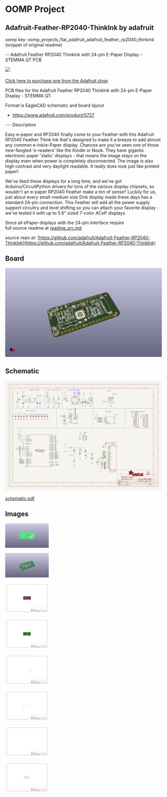# OOMP Project  
## Adafruit-Feather-RP2040-ThinkInk  by adafruit  
  
oomp key: oomp_projects_flat_adafruit_adafruit_feather_rp2040_thinkink  
(snippet of original readme)  
  
-- Adafruit Feather RP2040 ThinkInk with 24-pin E-Paper Display - STEMMA QT PCB  
  
<a href="http://www.adafruit.com/products/5727"><img src="assets/5727.jpg?raw=true" width="500px"><br/>  
Click here to purchase one from the Adafruit shop</a>  
  
PCB files for the Adafruit Feather RP2040 ThinkInk with 24-pin E-Paper Display - STEMMA QT.   
  
Format is EagleCAD schematic and board layout  
* https://www.adafruit.com/product/5727  
  
--- Description  
  
Easy e-paper and RP2040 finally come to your Feather with this Adafruit RP2040 Feather Think Ink that's designed to make it a breeze to add almost any common e-Ink/e-Paper display. Chances are you've seen one of those new-fangled 'e-readers' like the Kindle or Nook. They have gigantic electronic paper 'static' displays - that means the image stays on the display even when power is completely disconnected. The image is also high contrast and very daylight readable. It really does look just like printed paper!  
  
We've liked these displays for a long time, and we've got Arduino/CircuitPython drivers for tons of the various display chipsets, so wouldn't an e-paper RP2040 Feather make a ton of sense? Luckily for us, just about every small-medium size EInk display made these days has a standard 24-pin connection. This Feather will add all the power supply support circuitry and level shifting so you can attach your favorite display - we've tested it with up to 5.6" sized 7-color ACeP displays.  
  
Since all ePaper displays with the 24-pin interface require   
  full source readme at [readme_src.md](readme_src.md)  
  
source repo at: [https://github.com/adafruit/Adafruit-Feather-RP2040-ThinkInk](https://github.com/adafruit/Adafruit-Feather-RP2040-ThinkInk)  
## Board  
  
[![working_3d.png](working_3d_600.png)](working_3d.png)  
## Schematic  
  
[![working_schematic.png](working_schematic_600.png)](working_schematic.png)  
  
[schematic pdf](working_schematic.pdf)  
## Images  
  
[![working_3D_bottom.png](working_3D_bottom_140.png)](working_3D_bottom.png)  
  
[![working_3D_top.png](working_3D_top_140.png)](working_3D_top.png)  
  
[![working_assembly_page_01.png](working_assembly_page_01_140.png)](working_assembly_page_01.png)  
  
[![working_assembly_page_02.png](working_assembly_page_02_140.png)](working_assembly_page_02.png)  
  
[![working_assembly_page_03.png](working_assembly_page_03_140.png)](working_assembly_page_03.png)  
  
[![working_assembly_page_04.png](working_assembly_page_04_140.png)](working_assembly_page_04.png)  
  
[![working_assembly_page_05.png](working_assembly_page_05_140.png)](working_assembly_page_05.png)  
  
[![working_assembly_page_06.png](working_assembly_page_06_140.png)](working_assembly_page_06.png)  
